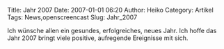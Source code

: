 Title: Jahr 2007
Date: 2007-01-01 06:20
Author: Heiko
Category: Artikel
Tags: News,openscreencast
Slug: Jahr_2007

Ich wünsche allen ein gesundes, erfolgreiches, neues Jahr. Ich hoffe das Jahr
2007 bringt viele positive, aufregende Ereignisse mit sich.

